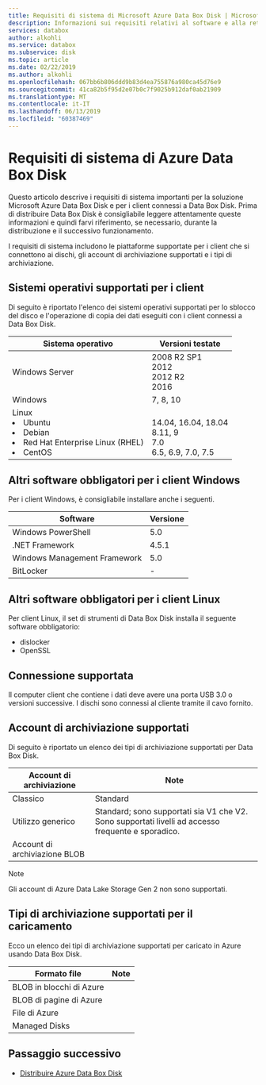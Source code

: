 ```yaml
---
title: Requisiti di sistema di Microsoft Azure Data Box Disk | Microsoft Docs
description: Informazioni sui requisiti relativi al software e alla rete per Azure Data Box Disk
services: databox
author: alkohli
ms.service: databox
ms.subservice: disk
ms.topic: article
ms.date: 02/22/2019
ms.author: alkohli
ms.openlocfilehash: 067bb6b806ddd9b83d4ea755876a980ca45d76e9
ms.sourcegitcommit: 41ca82b5f95d2e07b0c7f9025b912daf0ab21909
ms.translationtype: MT
ms.contentlocale: it-IT
ms.lasthandoff: 06/13/2019
ms.locfileid: "60387469"
---
```

# <a name="azure-data-box-disk-system-requirements"></a>Requisiti di sistema di Azure Data Box Disk

Questo articolo descrive i requisiti di sistema importanti per la soluzione Microsoft Azure Data Box Disk e per i client connessi a Data Box Disk. Prima di distribuire Data Box Disk è consigliabile leggere attentamente queste informazioni e quindi farvi riferimento, se necessario, durante la distribuzione e il successivo funzionamento.

I requisiti di sistema includono le piattaforme supportate per i client che si connettono ai dischi, gli account di archiviazione supportati e i tipi di archiviazione.


## <a name="supported-operating-systems-for-clients"></a>Sistemi operativi supportati per i client

Di seguito è riportato l'elenco dei sistemi operativi supportati per lo sblocco del disco e l'operazione di copia dei dati eseguiti con i client connessi a Data Box Disk.

| **Sistema operativo** | **Versioni testate** |
| --- | --- |
| Windows Server |2008 R2 SP1 <br> 2012 <br> 2012 R2 <br> 2016 |
| Windows |7, 8, 10 |
|Linux <br> <li> Ubuntu </li><li> Debian </li><li> Red Hat Enterprise Linux (RHEL) </li><li> CentOS| <br>14.04, 16.04, 18.04 <br> 8.11, 9 <br> 7.0 <br> 6.5, 6.9, 7.0, 7.5 |  

## <a name="other-required-software-for-windows-clients"></a>Altri software obbligatori per i client Windows

Per i client Windows, è consigliabile installare anche i seguenti.

| **Software**| **Versione** |
| --- | --- |
| Windows PowerShell |5.0 |
| .NET Framework |4.5.1 |
| Windows Management Framework |5.0|
| BitLocker| - |

## <a name="other-required-software-for-linux-clients"></a>Altri software obbligatori per i client Linux

Per client Linux, il set di strumenti di Data Box Disk installa il seguente software obbligatorio:

- dislocker
- OpenSSL

## <a name="supported-connection"></a>Connessione supportata

Il computer client che contiene i dati deve avere una porta USB 3.0 o versioni successive. I dischi sono connessi al cliente tramite il cavo fornito.

## <a name="supported-storage-accounts"></a>Account di archiviazione supportati

Di seguito è riportato un elenco dei tipi di archiviazione supportati per Data Box Disk.

| **Account di archiviazione** | **Note** |
| --- | --- |
| Classico | Standard |
| Utilizzo generico  |Standard; sono supportati sia V1 che V2. Sono supportati livelli ad accesso frequente e sporadico. |
| Account di archiviazione BLOB | |

>[!NOTE]
> Gli account di Azure Data Lake Storage Gen 2 non sono supportati.


## <a name="supported-storage-types-for-upload"></a>Tipi di archiviazione supportati per il caricamento

Ecco un elenco dei tipi di archiviazione supportati per caricato in Azure usando Data Box Disk.

| **Formato file** | **Note** |
| --- | --- |
| BLOB in blocchi di Azure | |
| BLOB di pagine di Azure  | |
| File di Azure  | |
| Managed Disks | |


## <a name="next-step"></a>Passaggio successivo

* [Distribuire Azure Data Box Disk](data-box-disk-deploy-ordered.md)

